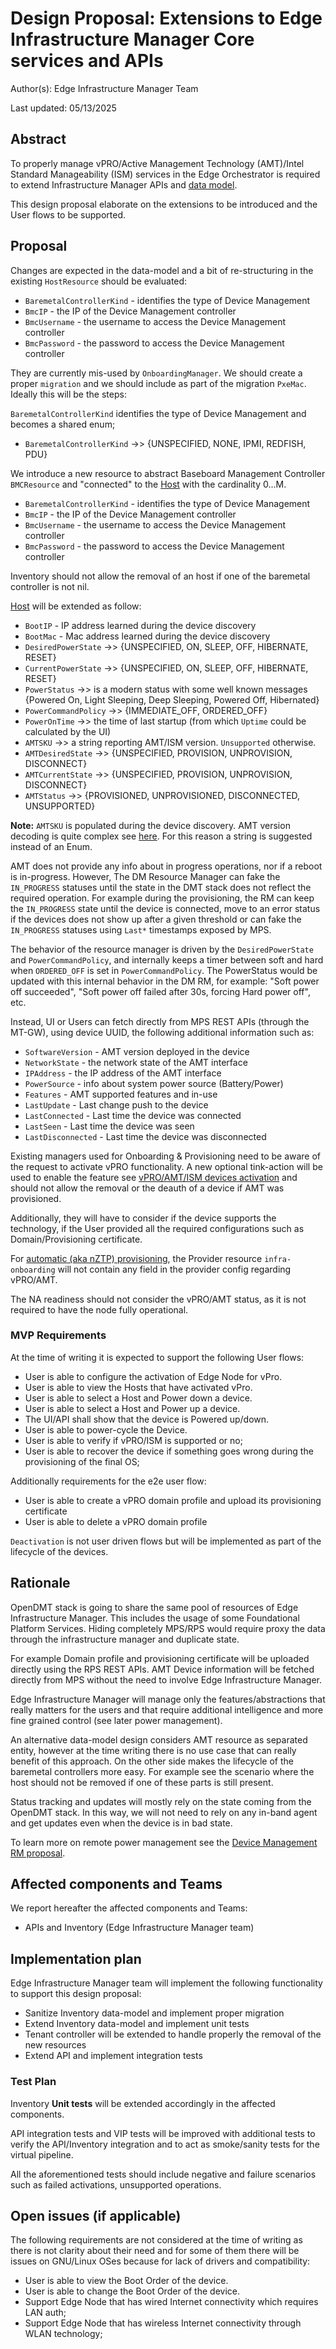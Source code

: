 # Design Proposal: Extensions to Edge Infrastructure Manager Core services and APIs

Author(s): Edge Infrastructure Manager Team

Last updated: 05/13/2025

## Abstract

To properly manage vPRO/Active Management Technology (AMT)/Intel Standard Manageability (ISM) services in the Edge
Orchestrator is required to extend Infrastructure Manager APIs and
[data model](https://github.com/open-edge-platform/infra-core/blob/main/inventory/docs/inventory-er-diagram.svg).

This design proposal elaborate on the extensions to be introduced and the User flows to be supported.

## Proposal

Changes are expected in the data-model and a bit of re-structuring in the existing `HostResource` should be evaluated:

- `BaremetalControllerKind` - identifies the type of Device Management
- `BmcIP` - the IP of the Device Management controller
- `BmcUsername` - the username to access the Device Management controller
- `BmcPassword` - the password to access the Device Management controller

They are currently mis-used by `OnboardingManager`. We should create a proper `migration` and we should include as part
of the migration `PxeMac`. Ideally this will be the steps:

`BaremetalControllerKind` identifies the type of Device Management and becomes a shared enum;

- `BaremetalControllerKind` ->> {UNSPECIFIED, NONE, IPMI, REDFISH, PDU}

We introduce a new resource to abstract Baseboard Management Controller `BMCResource` and "connected" to the
[Host](https://github.com/open-edge-platform/infra-core/blob/main/inventory/api/compute/v1/compute.proto#L47) with the
cardinality 0...M.

- `BaremetalControllerKind` - identifies the type of Device Management
- `BmcIP` - the IP of the Device Management controller
- `BmcUsername` - the username to access the Device Management controller
- `BmcPassword` - the password to access the Device Management controller

Inventory should not allow the removal of an host if one of the baremetal controller is not nil.

[Host](https://github.com/open-edge-platform/infra-core/blob/main/inventory/api/compute/v1/compute.proto#L47) will be
extended as follow:

- `BootIP` - IP address learned during the device discovery
- `BootMac` - Mac address learned during the device discovery
- `DesiredPowerState` ->> {UNSPECIFIED, ON, SLEEP, OFF, HIBERNATE, RESET}
- `CurrentPowerState` ->> {UNSPECIFIED, ON, SLEEP, OFF, HIBERNATE, RESET}
- `PowerStatus` ->> is a modern status with some well known messages {Powered On, Light Sleeping, Deep Sleeping,
Powered Off, Hibernated}
- `PowerCommandPolicy` ->> {IMMEDIATE_OFF, ORDERED_OFF}
- `PowerOnTime` ->> the time of last startup (from which `Uptime` could be calculated by the UI)
- `AMTSKU` ->> a string reporting AMT/ISM version. `Unsupported` otherwise.
- `AMTDesiredState` ->> {UNSPECIFIED, PROVISION, UNPROVISION, DISCONNECT}
- `AMTCurrentState` ->> {UNSPECIFIED, PROVISION, UNPROVISION, DISCONNECT}
- `AMTStatus` ->> {PROVISIONED, UNPROVISIONED, DISCONNECTED, UNSUPPORTED}

**Note:** `AMTSKU` is populated during the device discovery. AMT version decoding is quite complex see
[here][rpc-decoding]. For this reason a string is suggested instead of an Enum.

AMT does not provide any info about in progress operations, nor if a reboot is in-progress. However, The DM Resource Manager can fake the `IN_PROGRESS` statuses until the state in the DMT stack does not reflect the required operation.
For example during the provisioning, the RM can keep the `IN_PROGRESS` state until the device is connected, move to an error status if the devices does not show up after a given threshold or can fake the `IN_PROGRESS` statuses using `Last*` timestamps exposed by MPS.

The behavior of the resource manager is driven by the `DesiredPowerState` and `PowerCommandPolicy`, and internally keeps a
timer between soft and hard when `ORDERED_OFF` is set in `PowerCommandPolicy`. The PowerStatus would be updated with this internal behavior in the DM RM, for example: "Soft power off succeeded", "Soft power off failed after 30s, forcing Hard power off", etc.

Instead, UI or Users can fetch directly from MPS REST APIs (through the MT-GW), using device UUID, the following
additional information such as:

- `SoftwareVersion` - AMT version deployed in the device
- `NetworkState` - the network state of the AMT interface
- `IPAddress` - the IP address of the AMT interface
- `PowerSource` - info about system power source (Battery/Power)
- `Features` - AMT supported features and in-use
- `LastUpdate` - Last change push to the device
- `LastConnected` - Last time the device was connected
- `LastSeen` - Last time the device was seen
- `LastDisconnected` - Last time the device was disconnected

Existing managers used for Onboarding & Provisioning need to be aware of the request to activate vPRO functionality.
A new optional tink-action will be used to enable the feature see [vPRO/AMT/ISM devices activation](./vpro-device.md) and should not allow the removal or the deauth of a device if AMT was provisioned.

Additionally, they will have to consider if the device supports the technology, if the User provided all the required configurations such as Domain/Provisioning certificate.

For [automatic (aka nZTP) provisioning][nztp], the Provider resource `infra-onboarding` will not contain any field in
the provider config regarding vPRO/AMT.

The NA readiness should not consider the vPRO/AMT status, as it is not required to have the node fully operational.

### MVP Requirements

At the time of writing it is expected to support the following User flows:

- User is able to configure the activation of Edge Node for vPro.
- User is able to view the Hosts that have activated vPro.
- User is able to select a Host and Power down a device.
- User is able to select a Host and Power up a device.
- The UI/API shall show that the device is Powered up/down.
- User is able to power-cycle the Device.
- User is able to verify if vPRO/ISM is supported or no;
- User is able to recover the device if something goes wrong during the provisioning of the final OS;

Additionally requirements for the e2e user flow:

- User is able to create a vPRO domain profile and upload its provisioning certificate
- User is able to delete a vPRO domain profile

`Deactivation` is not user driven flows but will be implemented as part of the lifecycle of the devices.

## Rationale

OpenDMT stack is going to share the same pool of resources of Edge Infrastructure Manager. This includes the usage of some
Foundational Platform Services. Hiding completely MPS/RPS would require proxy the data through the infrastructure
manager and duplicate state.

For example Domain profile and provisioning certificate will be uploaded directly using the RPS REST APIs. AMT Device
information will be fetched directly from MPS without the need to involve Edge Infrastructure Manager.

Edge Infrastructure Manager will manage only the features/abstractions that really matters for the users and that require
additional intelligence and more fine grained control (see later power management).

An alternative data-model design considers AMT resource as separated entity, however at the time writing there is no
use case that can really benefit of this approach. On the other side makes the lifecycle of the baremetal controllers more easy. For example see the scenario where the host should not be removed if one of these parts is still present.

Status tracking and updates will mostly rely on the state coming from the OpenDMT stack. In this way, we will not need to
rely on any in-band agent and get updates even when the device is in bad state.

To learn more on remote power management see the [Device Management RM proposal](./vpro-rm.md]).

## Affected components and Teams

We report hereafter the affected components and Teams:

- APIs and Inventory (Edge Infrastructure Manager team)

## Implementation plan

Edge Infrastructure Manager team will implement the following functionality to support this design proposal:

- Sanitize Inventory data-model and implement proper migration
- Extend Inventory data-model and implement unit tests
- Tenant controller will be extended to handle properly the removal of the new resources
- Extend API and implement integration tests

### Test Plan

Inventory **Unit tests** will be extended accordingly in the affected components.

API integration tests and VIP tests will be improved with additional tests to verify the API/Inventory integration and
to act as smoke/sanity tests for the virtual pipeline.

All the aforementioned tests should include negative and failure scenarios such as failed activations, unsupported
operations.

## Open issues (if applicable)

The following requirements are not considered at the time of writing as there is not clarity about their need and
for some of them there will be issues on GNU/Linux OSes because for lack of drivers and compatibility:

- User is able to view the Boot Order of the device.
- User is able to change the Boot Order of the device.
- Support Edge Node that has wired Internet connectivity which requires LAN auth;
- Support Edge Node that has wireless Internet connectivity through WLAN technology;

[rpc-decoding]: https://github.com/device-management-toolkit/rpc-go/blob/d55220bd040807647a1b3a6ce218950de6f90781/internal/local/info.go#L409
[nztp]: https://docs.openedgeplatform.intel.com/edge-manage-docs/main/user_guide/concepts/nztp.html
